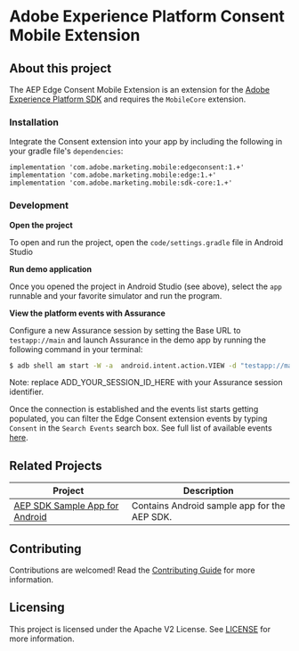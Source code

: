 # Adobe Experience Platform Consent Mobile Extension


## About this project

The AEP Edge Consent Mobile Extension is an extension for the [Adobe Experience Platform SDK](https://github.com/Adobe-Marketing-Cloud/acp-sdks) and requires the `MobileCore` extension.


### Installation

Integrate the Consent extension into your app by including the following in your gradle file's `dependencies`:

```
implementation 'com.adobe.marketing.mobile:edgeconsent:1.+'
implementation 'com.adobe.marketing.mobile:edge:1.+'
implementation 'com.adobe.marketing.mobile:sdk-core:1.+'
```

### Development

**Open the project**

To open and run the project, open the `code/settings.gradle` file in Android Studio

**Run demo application**

Once you opened the project in Android Studio (see above), select the `app` runnable and your favorite simulator and run the program.

**View the platform events with Assurance**

Configure a new Assurance session by setting the Base URL to `testapp://main` and launch Assurance in the demo app by running the following command in your terminal:

```bash
$ adb shell am start -W -a  android.intent.action.VIEW -d "testapp://main?adb_validation_sessionid=ADD_YOUR_SESSION_ID_HERE" com.adobe.marketing.mobile.consenttestapp
```

Note: replace ADD_YOUR_SESSION_ID_HERE with your Assurance session identifier.

Once the connection is established and the events list starts getting populated, you can filter the Edge Consent extension events by typing `Consent` in the `Search Events` search box. See full list of available events [here](https://aep-sdks.gitbook.io/docs/beta/experience-platform-extension/experience-platform-debugging#event-types-handled-by-the-aep-mobile-extension).



## Related Projects

| Project                                                      | Description                                                  |
| ------------------------------------------------------------ | ------------------------------------------------------------ |
| [AEP SDK Sample App for Android](https://github.com/adobe/aepsdk-sample-app-android) | Contains Android sample app for the AEP SDK.                 |

## Contributing

Contributions are welcomed! Read the [Contributing Guide](./.github/CONTRIBUTING.md) for more information.

## Licensing

This project is licensed under the Apache V2 License. See [LICENSE](LICENSE) for more information.

